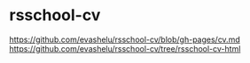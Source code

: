 # rsschool-cv
https://github.com/evashelu/rsschool-cv/blob/gh-pages/cv.md
https://github.com/evashelu/rsschool-cv/tree/rsschool-cv-html
